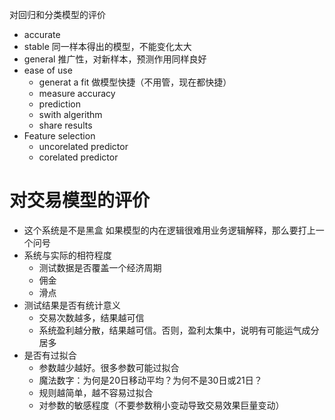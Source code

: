 对回归和分类模型的评价
- accurate
- stable
同一样本得出的模型，不能变化太大
- general
推广性，对新样本，预测作用同样良好
- ease of use
    - generat a fit 做模型快捷（不用管，现在都快捷）
    - measure accuracy
    - prediction
    - swith algerithm
    - share results
- Feature selection
    - uncorelated predictor
    - corelated predictor

# 对交易模型的评价

- 这个系统是不是黑盒
如果模型的内在逻辑很难用业务逻辑解释，那么要打上一个问号
- 系统与实际的相符程度
    - 测试数据是否覆盖一个经济周期
    - 佣金
    - 滑点
- 测试结果是否有统计意义
    - 交易次数越多，结果越可信
    - 系统盈利越分散，结果越可信。否则，盈利太集中，说明有可能运气成分居多
- 是否有过拟合
    - 参数越少越好。很多参数可能过拟合
    - 魔法数字：为何是20日移动平均？为何不是30日或21日？
    - 规则越简单，越不容易过拟合
    - 对参数的敏感程度（不要参数稍小变动导致交易效果巨量变动）
